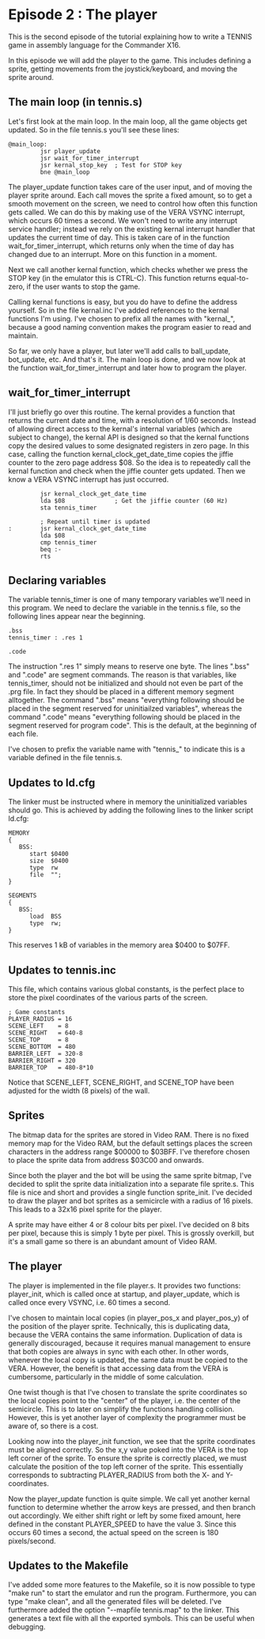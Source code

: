 # Episode 2 : The player

This is the second episode of the tutorial explaining how to write a TENNIS
game in assembly language for the Commander X16.

In this episode we will add the player to the game. This includes defining a
sprite, getting movements from the joystick/keyboard, and moving the sprite
around.

## The main loop (in tennis.s)
Let's first look at the main loop. In the main loop, all the game objects get
updated.  So in the file tennis.s you'll see these lines:

```
@main_loop:
         jsr player_update
         jsr wait_for_timer_interrupt
         jsr kernal_stop_key  ; Test for STOP key
         bne @main_loop
```

The player\_update function takes care of the user input, and of moving the
player sprite around. Each call moves the sprite a fixed amount, so to get a
smooth movement on the screen, we need to control how often this function gets
called. We can do this by making use of the VERA VSYNC interrupt, which occurs
60 times a second. We won't need to write any interrupt service handler;
instead we rely on the existing kernal interrupt handler that updates the
current time of day.  This is taken care of in the function
wait\_for\_timer\_interrupt, which returns only when the time of day has
changed due to an interrupt. More on this function in a moment.

Next we call another kernal function, which checks whether we press the STOP
key (in the emulator this is CTRL-C). This function returns equal-to-zero, if
the user wants to stop the game.

Calling kernal functions is easy, but you do have to define the address
yourself. So in the file kernal.inc I've added references to the kernal
functions I'm using. I've chosen to prefix all the names with "kernal\_",
because a good naming convention makes the program easier to read and maintain.

So far, we only have a player, but later we'll add calls to ball\_update,
bot\_update, etc. And that's it. The main loop is done, and we now look at
the function wait\_for\_timer\_interrupt and later how to program the player.

## wait\_for\_timer\_interrupt

I'll just briefly go over this routine. The kernal provides a function that
returns the current date and time, with a resolution of 1/60 seconds.  Instead
of allowing direct access to the kernal's internal variables (which are subject
to change), the kernal API is designed so that the kernal functions copy the
desired values to some designated registers in zero page. In this case, calling
the function kernal\_clock\_get\_date\_time copies the jiffie counter to the
zero page address $08. So the idea is to repeatedly call the kernal function
and check when the jiffie counter gets updated. Then we know a VERA VSYNC
interrupt has just occurred.

```
         jsr kernal_clock_get_date_time
         lda $08              ; Get the jiffie counter (60 Hz)
         sta tennis_timer

         ; Repeat until timer is updated
:        jsr kernal_clock_get_date_time
         lda $08
         cmp tennis_timer
         beq :-
         rts
```

## Declaring variables

The variable tennis\_timer is one of many temporary variables we'll need in
this program. We need to declare the variable in the tennis.s file, so the following
lines appear near the beginning.

```
.bss
tennis_timer : .res 1

.code
```

The instruction ".res 1" simply means to reserve one byte. The lines ".bss" and
".code" are segment commands. The reason is that variables, like tennis\_timer,
should not be initialized and should not even be part of the .prg file. In fact
they should be placed in a different memory segment alltogether. The command
".bss" means "everything following should be placed in the segment reserved
for uninitiailzed variables", whereas the command ".code" means "everything
following should be placed in the segment reserved for program code". This
is the default, at the beginning of each file.

I've chosen to prefix the variable name with "tennis\_" to indicate this is a
variable defined in the file tennis.s.

## Updates to ld.cfg
The linker must be instructed where in memory the uninitialized variables
should go.  This is achieved by adding the following lines to the linker script
ld.cfg:

```
MEMORY
{
   BSS:
      start $0400
      size  $0400
      type  rw
      file  "";
}

SEGMENTS
{
   BSS:
      load  BSS
      type  rw;
}
```

This reserves 1 kB of variables in the memory area $0400 to $07FF.

## Updates to tennis.inc
This file, which contains various global constants, is the perfect place to
store the pixel coordinates of the various parts of the screen.

```
; Game constants
PLAYER_RADIUS = 16
SCENE_LEFT    = 8
SCENE_RIGHT   = 640-8
SCENE_TOP     = 8
SCENE_BOTTOM  = 480
BARRIER_LEFT  = 320-8
BARRIER_RIGHT = 320
BARRIER_TOP   = 480-8*10
```

Notice that SCENE\_LEFT, SCENE\_RIGHT, and SCENE\_TOP have been adjusted for
the width (8 pixels) of the wall.


## Sprites
The bitmap data for the sprites are stored in Video RAM. There is no fixed
memory map for the Video RAM, but the default settings places the screen
characters in the address range $00000 to $03BFF. I've therefore chosen to
place the sprite data from address $03C00 and onwards.

Since both the player and the bot will be using the same sprite bitmap, I've
decided to split the sprite data initialization into a separate file sprite.s.
This file is nice and short and provides a single function sprite\_init.  I've
decided to draw the player and bot sprites as a semicircle with a radius of 16
pixels. This leads to a 32x16 pixel sprite for the player.

A sprite may have either 4 or 8 colour bits per pixel. I've decided on 8 bits
per pixel, because this is simply 1 byte per pixel. This is grossly overkill,
but it's a small game so there is an abundant amount of Video RAM.

## The player
The player is implemented in the file player.s. It provides two functions:
player\_init, which is called once at startup, and player\_update, which is
called once every VSYNC, i.e. 60 times a second.

I've chosen to maintain local copies (in player\_pos\_x and player\_pos\_y) of
the position of the player sprite.  Technically, this is duplicating data,
because the VERA contains the same information.  Duplication of data is
generally discouraged, because it requires manual management to ensure that
both copies are always in sync with each other. In other words, whenever the
local copy is updated, the same data must be copied to the VERA.  However, the
benefit is that accessing data from the VERA is cumbersome, particularly in the
middle of some calculation.

One twist though is that I've chosen to translate the sprite coordinates so the
local copies point to the "center" of the player, i.e. the center of the
semicircle. This is to later on simplify the functions handling collision.
However, this is yet another layer of complexity the programmer must be aware
of, so there is a cost.

Looking now into the player\_init function, we see that the sprite coordinates
must be aligned correctly. So the x,y value poked into the VERA is the top left
corner of the sprite. To ensure the sprite is correctly placed, we must
calculate the position of the top left corner of the sprite. This essentially
corresponds to subtracting PLAYER\_RADIUS from both the X- and Y-coordinates.

Now the player\_update function is quite simple. We call yet another kernal
function to determine whether the arrow keys are pressed, and then branch out
accordingly. We either shift right or left by some fixed amount, here defined
in the constant PLAYER\_SPEED to have the value 3. Since this occurs 60 times a
second, the actual speed on the screen is 180 pixels/second. 

## Updates to the Makefile
I've added some more features to the Makefile, so it is now possible to type
"make run" to start the emulator and run the program. Furthermore, you can type
"make clean", and all the generated files will be deleted.  I've furthermore
added the option "--mapfile tennis.map" to the linker. This generates a text
file with all the exported symbols. This can be useful when debugging.


